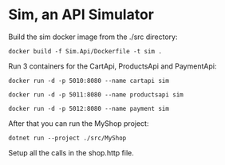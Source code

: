 # Sim, an API Simulator 

Build the sim docker image from the ./src directory:

```
docker build -f Sim.Api/Dockerfile -t sim .
```

Run 3 containers for the CartApi, ProductsApi and PaymentApi:
```
docker run -d -p 5010:8080 --name cartapi sim
```

```
docker run -d -p 5011:8080 --name productsapi sim
```

```
docker run -d -p 5012:8080 --name payment sim
```

After that you can run the MyShop project:
```
dotnet run --project ./src/MyShop
```

Setup all the calls in the shop.http file.
